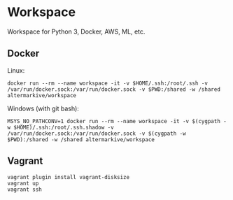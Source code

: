 # Workspace

Workspace for Python 3, Docker, AWS, ML, etc.

## Docker

Linux:

    docker run --rm --name workspace -it -v $HOME/.ssh:/root/.ssh -v /var/run/docker.sock:/var/run/docker.sock -v $PWD:/shared -w /shared altermarkive/workspace

Windows (with git bash):

    MSYS_NO_PATHCONV=1 docker run --rm --name workspace -it -v $(cygpath -w $HOME)/.ssh:/root/.ssh.shadow -v /var/run/docker.sock:/var/run/docker.sock -v $(cygpath -w $PWD):/shared -w /shared altermarkive/workspace

## Vagrant

    vagrant plugin install vagrant-disksize
    vagrant up
    vagrant ssh
